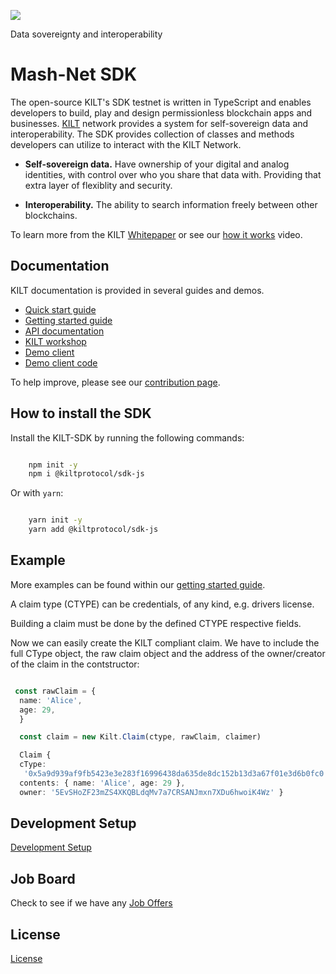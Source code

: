 [![](https://user-images.githubusercontent.com/1248214/57789522-600fcc00-7739-11e9-86d9-73d7032f40fc.png)
](https://kilt.io)

Data sovereignty and interoperability

# Mash-Net SDK

The open-source KILT's SDK testnet is written in TypeScript and enables developers to build, play and design permissionless blockchain apps and businesses. [KILT](https://kilt.io) network provides a system for self-sovereign data and interoperability. The SDK provides collection of classes and methods developers can utilize to interact with the KILT Network.

- **Self-sovereign data.** Have ownership of your digital and analog identities, with control over who you share that data with. Providing that extra layer of flexiblity and security.

- **Interoperability.** The ability to search information freely between other blockchains.

To learn more from the KILT [Whitepaper](https://kilt.io/wp-content/uploads/2019/05/KILT-Whitepaper-v2019-May-28.pdf) or see our [how it works](https://kilt.io/kilt-data-sovereignty-and-interoperability/) video.

## Documentation

KILT documentation is provided in several guides and demos.

- [Quick start guide](./docs/quick-start-guide.md)
- [Getting started guide](./docs/getting-started.md)
- [API documentation](https://kiltprotocol.github.io/sdk-js/api)
- [KILT workshop](https://github.com/KILTprotocol/kilt-workshop-101)
- [Demo client](https://kilt.io/developers-sub/kilt-demo-client/)
- [Demo client code](https://github.com/KILTprotocol/demo-client)

To help improve, please see our [contribution page](./docs/contribution-guide.md).

## How to install the SDK

Install the KILT-SDK by running the following commands:

```bash

    npm init -y
    npm i @kiltprotocol/sdk-js

```

Or with `yarn`:

```bash

    yarn init -y
    yarn add @kiltprotocol/sdk-js

```

## Example

More examples can be found within our [getting started guide](./docs/getting-started.md).

A claim type (CTYPE) can be credentials, of any kind, e.g. drivers license.

Building a claim must be done by the defined CTYPE respective fields.

Now we can easily create the KILT compliant claim. We have to include the full CType object, the raw claim object and the address of the owner/creator of the claim in the contstructor:

```TypeScript

 const rawClaim = {
  name: 'Alice',
  age: 29,
  }

  const claim = new Kilt.Claim(ctype, rawClaim, claimer)

  Claim {
  cType:
   '0x5a9d939af9fb5423e3e283f16996438da635de8dc152b13d3a67f01e3d6b0fc0',
  contents: { name: 'Alice', age: 29 },
  owner: '5EvSHoZF23mZS4XKQBLdqMv7a7CRSANJmxn7XDu6hwoiK4Wz' }

```

## Development Setup

[Development Setup](./docs/Contribution.md)

## Job Board

Check to see if we have any [Job Offers](https://kilt.io/job-offers/)

## License

[License](https://github.com/KILTprotocol/sdk-js/blob/develop/LICENSE)

